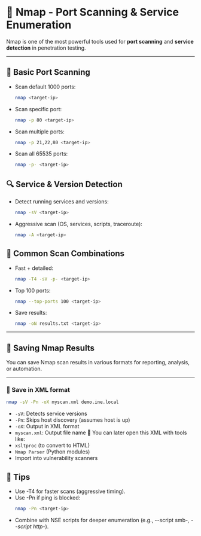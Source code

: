 # 🚪 Nmap - Port Scanning & Service Enumeration

Nmap is one of the most powerful tools used for **port scanning** and **service detection** in penetration testing.

---

## 🔧 Basic Port Scanning

- Scan default 1000 ports:
  ```bash
  nmap <target-ip>
  ```
- Scan specific port:
  ```bash
  nmap -p 80 <target-ip>
  ```
- Scan multiple ports:
  ```bash
  nmap -p 21,22,80 <target-ip>
  ```
- Scan all 65535 ports:
  ```bash
  nmap -p- <target-ip>
  ```

 ## 🔍 Service & Version Detection
  
- Detect running services and versions:
  ```bash
  nmap -sV <target-ip>
  ```
- Aggressive scan (OS, services, scripts, traceroute):
  ```bash
  nmap -A <target-ip>
  ```

## 🎯 Common Scan Combinations

- Fast + detailed:
  ```bash
  nmap -T4 -sV -p- <target-ip>
  ```
- Top 100 ports:
  ```bash
  nmap --top-ports 100 <target-ip>
  ```
- Save results:
  ```bash
  nmap -oN results.txt <target-ip>
  ```

---

## 💾 Saving Nmap Results

You can save Nmap scan results in various formats for reporting, analysis, or automation.

---

### 📝 Save in XML format
```bash
nmap -sV -Pn -oX myscan.xml demo.ine.local
```
- ```-sV```: Detects service versions
- ```-Pn```: Skips host discovery (assumes host is up)
- ```-oX```: Output in XML format
- ```myscan.xml```: Output file name
🔎 You can later open this XML with tools like:
- ```xsltproc``` (to convert to HTML)
- ```Nmap Parser``` (Python modules)
- Import into vulnerability scanners

## 🧠 Tips
- Use -T4 for faster scans (aggressive timing).
- Use -Pn if ping is blocked:
  ```bash
  nmap -Pn <target-ip>
  ```
- Combine with NSE scripts for deeper enumeration (e.g., --script smb-*, --script http-*).

